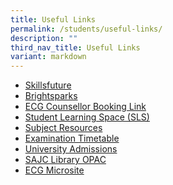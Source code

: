 ```yaml
---
title: Useful Links
permalink: /students/useful-links/
description: ""
third_nav_title: Useful Links
variant: markdown
---
```

<ul>
<li><a href="https://www.myskillsfuture.gov.sg/content/student/en/preu.html" target="_blank" rel="noopener">Skillsfuture</a></li>
<li><a href="https://brightsparks.com.sg/" target="_blank" rel="noopener">Brightsparks</a></li>
<li><a href="https://go.gov.sg/meet-ecgc" target="_blank" rel="noopener">ECG Counsellor Booking Link</a></li>
<li><a href="https://vle.learning.moe.edu.sg/login" target="_blank" rel="noopener">Student Learning Space (SLS)</a></li>
<li><a href="https://sites.google.com/moe.edu.sg/subjectresources/home" target="_blank" rel="noopener">Subject Resources</a></li>
<li><a href="https://standrewsjc.moe.edu.sg/students/examination-timetable" target="">Examination Timetable</a></li>
<li><a href="https://www.moe.gov.sg/post-secondary/overview/autonomous-universities" target="">University Admissions</a></li>

<li><a href="https://schoolibrary.moe.edu.sg/standrewsjc/cgi-bin/spydus.exe/MSGTRN/WPAC/HOME" target="_blank" rel="noopener">SAJC Library OPAC</a></li>
<li><a href="https://sites.google.com/moe.edu.sg/careersadvance/home" target="">ECG Microsite</a></li>
</ul>